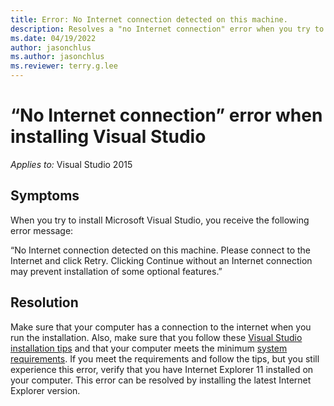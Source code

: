 ```yaml
---
title: Error: No Internet connection detected on this machine.
description: Resolves a "no Internet connection" error when you try to install Visual Studio.
ms.date: 04/19/2022
author: jasonchlus
ms.author: jasonchlus
ms.reviewer: terry.g.lee
---
```


# “No Internet connection” error when installing Visual Studio

_Applies to:_&nbsp;Visual Studio 2015

## Symptoms
When you try to install Microsoft Visual Studio, you receive the following error message:

“No Internet connection detected on this machine. Please connect to the Internet and click Retry. Clicking Continue without an Internet connection may prevent installation of some optional features.”

## Resolution
Make sure that your computer has a connection to the internet when you run the installation. Also, make sure that you follow these [Visual Studio installation tips](https://visualstudio.microsoft.com/vs/support/vs2015/need-installing-visual-studio/) and that your computer meets the minimum [system requirements](https://docs.microsoft.com/visualstudio/productinfo/vs2015-sysrequirements-vs). If you meet the requirements and follow the tips, but you still experience this error, verify that you have Internet Explorer 11 installed on your computer. This error can be resolved by installing the latest Internet Explorer version.
